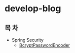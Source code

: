 # develop-blog


목  차
------------------
- Spring Security
  - [BcryptPasswordEncoder](https://github.com/kyo705/develop-blog/blob/main/spring-security/BcryptPasswordEncoder.md#bcryptpasswordencoder)
